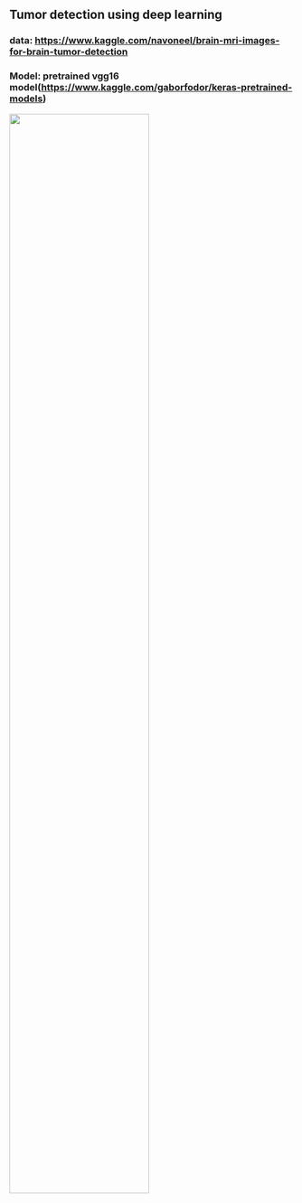 ## Tumor detection using deep learning  
### data: https://www.kaggle.com/navoneel/brain-mri-images-for-brain-tumor-detection   
### Model: pretrained vgg16 model(<https://www.kaggle.com/gaborfodor/keras-pretrained-models>)
<img src="https://user-images.githubusercontent.com/29765855/76061692-6ff9e480-5fc7-11ea-8b07-3156d38cb53f.png" width="70%">      

